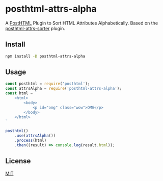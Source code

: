 # posthtml-attrs-alpha
A [PostHTML](https://github.com/posthtml/posthtml) Plugin to Sort HTML Attributes Alphabetically.
Based on the [posthtml-attrs-sorter](https://github.com/mrmlnc/posthtml-attrs-sorter) plugin.

## Install
```bash
npm install -D posthtml-attrs-alpha
```

## Usage
```js
const posthtml = require('posthtml');
const attrsAlpha = require('posthtml-attrs-alpha');
const html = `
    <html>
        <body>
            <p id="omg" class="wow">OMG</p>
        </body>
    </html>
`

posthtml()
    .use(attrsAlpha())
    .process(html)
    .then((result) => console.log(result.html));
```

## License
[MIT](https://github.com/JWDonovan/posthtml-attrs-alpha/blob/master/LICENSE)